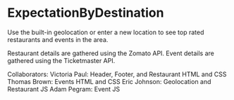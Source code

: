 # ExpectationByDestination

Use the built-in geolocation or enter a new location to see top rated restaurants and events in the area.

Restaurant details are gathered using the Zomato API.
Event details are gathered using the Ticketmaster API.

Collaborators:
Victoria Paul: Header, Footer, and Restaurant HTML and CSS
Thomas Brown: Events HTML and CSS
Eric Johnson: Geolocation and Restaurant JS
Adam Pegram: Event JS